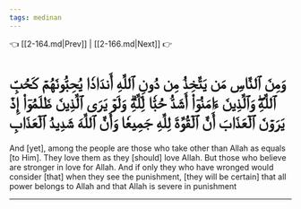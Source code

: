 ```yaml
---
tags: medinan
---
```


👈 [[2-164.md|Prev]] | [[2-166.md|Next]] 👉

# وَمِنَ ٱلنَّاسِ مَن يَتَّخِذُ مِن دُونِ ٱللَّهِ أَندَادٗا يُحِبُّونَهُمۡ كَحُبِّ ٱللَّهِۖ وَٱلَّذِينَ ءَامَنُوٓاْ أَشَدُّ حُبّٗا لِّلَّهِۗ وَلَوۡ يَرَى ٱلَّذِينَ ظَلَمُوٓاْ إِذۡ يَرَوۡنَ ٱلۡعَذَابَ أَنَّ ٱلۡقُوَّةَ لِلَّهِ جَمِيعٗا وَأَنَّ ٱللَّهَ شَدِيدُ ٱلۡعَذَابِ

And [yet], among the people are those who take other than Allah as equals [to Him]. They love them as they [should] love Allah. But those who believe are stronger in love for Allah. And if only they who have wronged would consider [that] when they see the punishment, [they will be certain] that all power belongs to Allah and that Allah is severe in punishment

---

